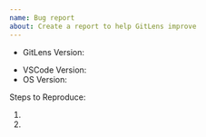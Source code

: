 ```yaml
---
name: Bug report
about: Create a report to help GitLens improve
---
```


<!-- Please search existing issues to avoid creating duplicates. -->
<!-- Also for any git related or intermittent issues, please enable output channel logging by setting `"gitlens.outputLevel": "debug"` in your settings.json. This will enable logging to the `GitLens` & `GitLens (Git)` channels in the Output pane. Once enabled, please attempt to reproduce the issue (if possible) and attach the log lines from both channels.
-->

- GitLens Version:
<!-- Use Help > Report Issue to prefill these. -->
- VSCode Version:
- OS Version:

Steps to Reproduce:

1.
2.
